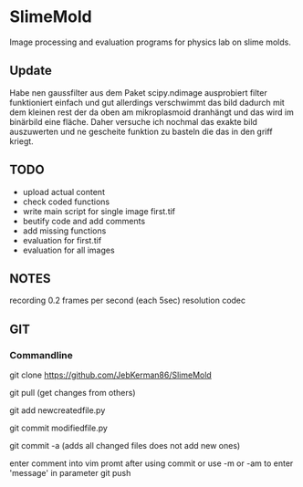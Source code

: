 # SlimeMold
Image processing and evaluation programs for physics lab on slime molds.

## Update
Habe nen gaussfilter aus dem Paket scipy.ndimage ausprobiert filter funktioniert einfach und gut allerdings verschwimmt das bild dadurch mit dem kleinen rest der da oben am mikroplasmoid dranhängt und das wird im binärbild eine fläche. Daher versuche ich nochmal das exakte bild auszuwerten und ne gescheite funktion zu basteln die das in den griff kriegt.

## TODO
- upload actual content
- check coded functions
- write main script for single image first.tif
- beutify code and add comments
- add missing functions
- evaluation for first.tif
- evaluation for all images

## NOTES
recording 0.2 frames per second (each 5sec)
resolution 
codec

## GIT
### Commandline
git clone https://github.com/JebKerman86/SlimeMold

git pull (get changes from others)

git add newcreatedfile.py

git commit modifiedfile.py

git commit -a  (adds all changed files does not add new ones)

enter comment into vim promt after using commit
 or use -m or -am to enter 'message' in parameter
git push

